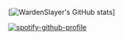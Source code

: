[![WardenSlayer's GitHub stats](https://github-readme-stats-two-gold-42.vercel.app/api?username=wardenslayer&show_icons=true&theme=onedark)]



[![spotify-github-profile](https://spotify-github-profile.vercel.app/api/view?uid=1216104368&cover_image=true&theme=natemoo-re&show_offline=true&background_color=000000&interchange=true&bar_color=53b14f&bar_color_cover=true)](https://spotify-github-profile.vercel.app/api/view?uid=1216104368&redirect=true)
